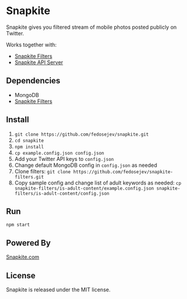 # Snapkite

Snapkite gives you filtered stream of mobile photos posted publicly on Twitter.

Works together with:
* [Snapkite Filters](https://github.com/fedosejev/snapkite-filters.git)
* [Snapkite API Server](https://github.com/fedosejev/snapkite-api-server.git)

## Dependencies

* MongoDB
* [Snapkite Filters](https://github.com/fedosejev/snapkite-filters.git)

## Install

1. `git clone https://github.com/fedosejev/snapkite.git`
2. `cd snapkite`
3. `npm install`
4. `cp example.config.json config.json`
5. Add your Twitter API keys to `config.json`
6. Change default MongoDB config in `config.json` as needed
7. Clone filters: `git clone https://github.com/fedosejev/snapkite-filters.git`
8. Copy sample config and change list of adult keywords as needed: `cp snapkite-filters/is-adult-content/example.config.json snapkite-filters/is-adult-content/config.json`

## Run

`npm start`

## Powered By

[Snapkite.com](http://snapkite.com)

## License

Snapkite is released under the MIT license.
